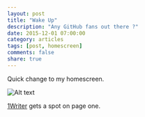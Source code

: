 ```yaml
---
layout: post
title: "Wake Up"
description: "Any GitHub fans out there ?"
date: 2015-12-01 07:00:00
category: articles
tags: [post, homescreen]
comments: false
share: true
---
```


Quick change to my homescreen.  

![Alt text](https://dl.dropbox.com/s/8oyw85n9ba3brzc/IMG_3305.PNG?dl=0)  

[1Writer](http://1writerapp.com) gets a spot on page one.